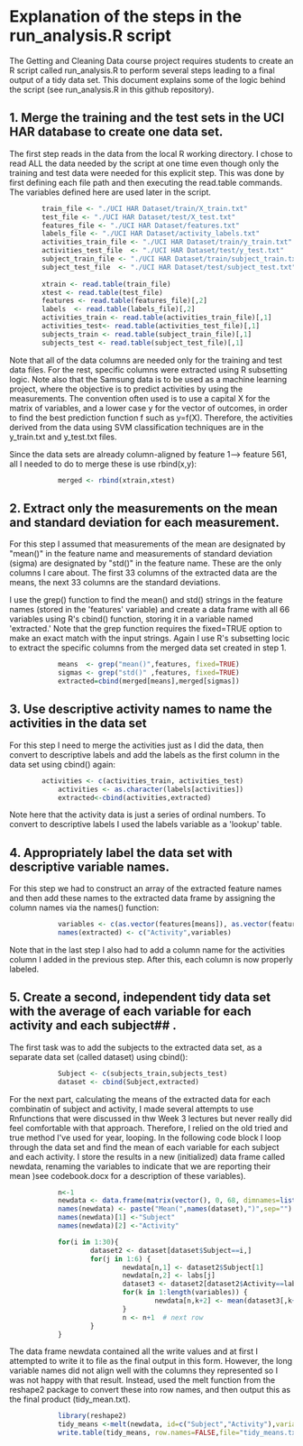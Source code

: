 # Explanation of the steps in the run\_analysis.R script

The Getting and Cleaning Data course project requires students to create
an R script called run\_analysis.R to perform several steps leading to a
final output of a tidy data set. This document explains some of the
logic behind the script (see run\_analysis.R in this github repository).

## 1. Merge the training and the test sets in the UCI HAR database to create one data set.

The first step reads in the data from the local R working directory. I
chose to read ALL the data needed by the script at one time even though
only the training and test data were needed for this explicit step. This
was done by first defining each file path and then executing the
read.table commands. The variables defined here are used later in the
script.
```r
        train_file <- "./UCI HAR Dataset/train/X_train.txt"
        test_file <- "./UCI HAR Dataset/test/X_test.txt"
        features_file <- "./UCI HAR Dataset/features.txt"
        labels_file <- "./UCI HAR Dataset/activity_labels.txt"
        activities_train_file <- "./UCI HAR Dataset/train/y_train.txt"
        activities_test_file  <- "./UCI HAR Dataset/test/y_test.txt"
        subject_train_file <- "./UCI HAR Dataset/train/subject_train.txt"
        subject_test_file  <- "./UCI HAR Dataset/test/subject_test.txt"
            
        xtrain <- read.table(train_file)
        xtest <- read.table(test_file)
        features <- read.table(features_file)[,2]      
        labels  <- read.table(labels_file)[,2]          
        activities_train <- read.table(activities_train_file)[,1]
        activities_test<- read.table(activities_test_file)[,1]
        subjects_train <- read.table(subject_train_file)[,1]
        subjects_test <- read.table(subject_test_file)[,1]
```

Note that all of the data columns are needed only for the training and
test data files. For the rest, specific columns were extracted using R
subsetting logic. Note also that the Samsung data is to be used as a
machine learning project, where the objective is to predict activities
by using the measurements. The convention often used is to use a capital
X for the matrix of variables, and a lower case y for the vector of
outcomes, in order to find the best prediction function f such as
y=f(X). Therefore, the activities derived from the data using SVM
classification techniques are in the y\_train.txt and y\_test.txt files.

Since the data sets are already column-aligned by feature 1--\> feature
561, all I needed to do to merge these is use rbind(x,y):

```r
            merged <- rbind(xtrain,xtest)
```

## 2. Extract only the measurements on the mean and standard deviation for each measurement.

For this step I assumed that measurements of the mean are designated by
"mean()" in the feature name and measurements of standard deviation
(sigma) are designated by "std()" in the feature name. These are the
only columns I care about. The first 33 columns of the extracted data
are the means, the next 33 columns are the standard deviations.

I use the grep() function to find the mean() and std() strings in the
feature names (stored in the 'features' variable) and create a data
frame with all 66 variables using R's cbind() function, storing it in a
variable named 'extracted.' Note that the grep function requires the
fixed=TRUE option to make an exact match with the input strings. Again I
use R's subsetting locic to extract the specific columns from the merged
data set created in step 1.

```r
            means  <- grep("mean()",features, fixed=TRUE)
            sigmas <- grep("std()" ,features, fixed=TRUE)
            extracted=cbind(merged[means],merged[sigmas])
```

## 3. Use descriptive activity names to name the activities in the data set

For this step I need to merge the activities just as I did the data,
then convert to descriptive labels and add the labels as the first
column in the data set using cbind() again:

```r
        activities <- c(activities_train, activities_test)
            activities <- as.character(labels[activities])
            extracted<-cbind(activities,extracted)
```

Note here that the activity data is just a series of ordinal numbers. To
convert to descriptive labels I used the labels variable as a 'lookup'
table.

## 4. Appropriately label the data set with descriptive variable names.

For this step we had to construct an array of the extracted feature
names and then add these names to the extracted data frame by assigning
the column names via the names() function:

```r
            variables <- c(as.vector(features[means]), as.vector(features[sigmas]))  
            names(extracted) <- c("Activity",variables)
```

Note that in the last step I also had to add a column name for the
activities column I added in the previous step. After this, each column
is now properly labeled.

## 5. Create a second, independent tidy data set with the average of each variable for each activity and each subject\#\# .

The first task was to add the subjects to the extracted data set, as a
separate data set (called dataset) using cbind():

```r
            Subject <- c(subjects_train,subjects_test)
            dataset <- cbind(Subject,extracted)
```

For the next part, calculating the means of the extracted data for each
combinatin of subject and activity, I made several attempts to use
Rnfunctions that were discussed in thw Week 3 lectures but never really
did feel comfortable with that approach. Therefore, I relied on the old
tried and true method I've used for year, looping. In the following code
block I loop through the data set and find the mean of each variable for
each subject and each activity. I store the results in a new
(initialized) data frame called newdata, renaming the variables to
indicate that we are reporting their mean )see codebook.docx for a
description of these variables).

```r
            n<-1
            newdata <- data.frame(matrix(vector(), 0, 68, dimnames=list(c(), character(68))), stringsAsFactors=F)
            names(newdata) <- paste("Mean(",names(dataset),")",sep="")
            names(newdata)[1] <-"Subject"
            names(newdata)[2] <-"Activity"

            for(i in 1:30){
                    dataset2 <- dataset[dataset$Subject==i,]                          # subset by subject i
                    for(j in 1:6) {
                            newdata[n,1] <- dataset2$Subject[1]
                            newdata[n,2] <- labs[j]
                            dataset3 <- dataset2[dataset2$Activity==labels[j],]       # subset by activity j
                            for(k in 1:length(variables)) {
                                    newdata[n,k+2] <- mean(dataset3[,k+2])            # average for this variable
                            }
                            n <- n+1  # next row
                    }
            }
```

The data frame newdata contained all the write values and at first I
attempted to write it to file as the final output in this form. However,
the long variable names did not align well with the columns they
represented so I was not happy with that result. Instead, used the melt
function from the reshape2 package to convert these into row names, and
then output this as the final product (tidy\_mean.txt).

```r
            library(reshape2)
            tidy_means <-melt(newdata, id=c("Subject","Activity"),variable.name="Variable Name",value.name="Value")
            write.table(tidy_means, row.names=FALSE,file="tidy_means.txt",quote=FALSE)
```